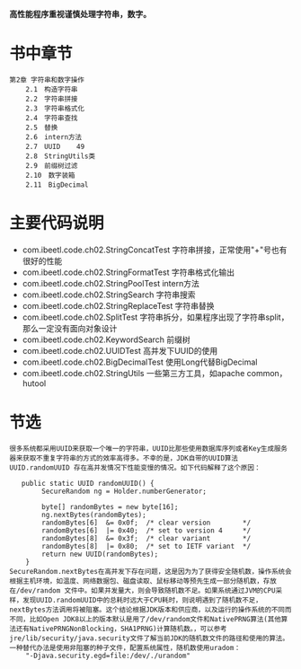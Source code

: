 **高性能程序重视谨慎处理字符串，数字。**

# 书中章节
```aidl	
第2章 字符串和数字操作	
    2.1　构造字符串	
    2.2　字符串拼接	
    2.3　字符串格式化	
    2.4　字符串查找	
    2.5　替换	
    2.6　intern方法	
    2.7　UUID	49
    2.8　StringUtils类	
    2.9　前缀树过滤	
    2.10　数字装箱	
    2.11　BigDecimal	
```

# 主要代码说明

* com.ibeetl.code.ch02.StringConcatTest  字符串拼接，正常使用"+"号也有很好的性能
* com.ibeetl.code.ch02.StringFormatTest  字符串格式化输出
* com.ibeetl.code.ch02.StringPoolTest intern方法
* com.ibeetl.code.ch02.StringSearch 字符串搜索
* com.ibeetl.code.ch02.StringReplaceTest 字符串替换
* com.ibeetl.code.ch02.SplitTest 字符串拆分，如果程序出现了字符串split，那么一定没有面向对象设计
* com.ibeetl.code.ch02.KeywordSearch 前缀树
* com.ibeetl.code.ch02.UUIDTest 高并发下UUID的使用
* com.ibeetl.code.ch02.BigDecimalTest 使用Long代替BigDecimal
* com.ibeetl.code.ch02.StringUtils 一些第三方工具，如apache common，hutool


# 节选

```aidl
很多系统都采用UUID来获取一个唯一的字符串，UUID比那些使用数据库序列或者Key生成服务器来获取不重复字符串的方式的效率高得多。不幸的是，JDK自带的UUID算法UUID.randomUUID 存在高并发情况下性能变慢的情况。如下代码解释了这个原因：

   public static UUID randomUUID() {
        SecureRandom ng = Holder.numberGenerator;

        byte[] randomBytes = new byte[16];
        ng.nextBytes(randomBytes);
        randomBytes[6]  &= 0x0f;  /* clear version        */
        randomBytes[6]  |= 0x40;  /* set to version 4     */
        randomBytes[8]  &= 0x3f;  /* clear variant        */
        randomBytes[8]  |= 0x80;  /* set to IETF variant  */
        return new UUID(randomBytes);
    }
SecureRandom.nextBytes在高并发下存在问题，这是因为为了获得安全随机数，操作系统会根据主机环境，如温度、网络数据包、磁盘读取、鼠标移动等预先生成一部分随机数，存放在/dev/random 文件中。如果并发量大，则会导致随机数不足。如果系统通过JVM的CPU采样，发现UUID.randomUUID中的总耗时远大于CPU耗时，则说明遇到了随机数不足，nextBytes方法调用将被阻塞。这个结论根据JDK版本和供应商，以及运行的操作系统的不同而不同，比如Open JDK8以上的版本默认是用了/dev/random文件和NativePRNG算法(其他算法还有NativePRNGNonBlocking，SHA1PRNG)计算随机数。，可以参考jre/lib/security/java.security文件了解当前JDK的随机数文件的路径和使用的算法。
一种替代办法是使用非阻塞的种子文件，配置系统属性，随机数使用uradom：
    "-Djava.security.egd=file:/dev/./urandom"
```